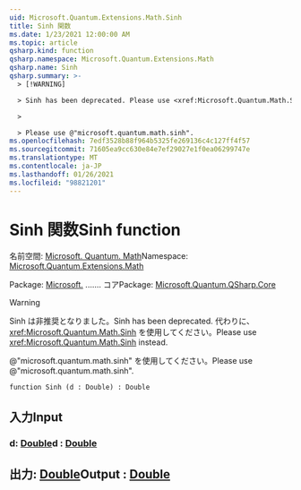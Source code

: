 ```yaml
---
uid: Microsoft.Quantum.Extensions.Math.Sinh
title: Sinh 関数
ms.date: 1/23/2021 12:00:00 AM
ms.topic: article
qsharp.kind: function
qsharp.namespace: Microsoft.Quantum.Extensions.Math
qsharp.name: Sinh
qsharp.summary: >-
  > [!WARNING]

  > Sinh has been deprecated. Please use <xref:Microsoft.Quantum.Math.Sinh> instead.

  >

  > Please use @"microsoft.quantum.math.sinh".
ms.openlocfilehash: 7edf3528b88f964b5325fe269136c4c127ff4f57
ms.sourcegitcommit: 71605ea9cc630e84e7ef29027e1f0ea06299747e
ms.translationtype: MT
ms.contentlocale: ja-JP
ms.lasthandoff: 01/26/2021
ms.locfileid: "98821201"
---
```

# <a name="sinh-function"></a><span data-ttu-id="66ab4-102">Sinh 関数</span><span class="sxs-lookup"><span data-stu-id="66ab4-102">Sinh function</span></span>

<span data-ttu-id="66ab4-103">名前空間: [Microsoft. Quantum. Math](xref:Microsoft.Quantum.Extensions.Math)</span><span class="sxs-lookup"><span data-stu-id="66ab4-103">Namespace: [Microsoft.Quantum.Extensions.Math](xref:Microsoft.Quantum.Extensions.Math)</span></span>

<span data-ttu-id="66ab4-104">Package: [Microsoft.](https://nuget.org/packages/Microsoft.Quantum.QSharp.Core) ....... コア</span><span class="sxs-lookup"><span data-stu-id="66ab4-104">Package: [Microsoft.Quantum.QSharp.Core](https://nuget.org/packages/Microsoft.Quantum.QSharp.Core)</span></span>


> [!WARNING]
> <span data-ttu-id="66ab4-105">Sinh は非推奨となりました。</span><span class="sxs-lookup"><span data-stu-id="66ab4-105">Sinh has been deprecated.</span></span> <span data-ttu-id="66ab4-106">代わりに、<xref:Microsoft.Quantum.Math.Sinh> を使用してください。</span><span class="sxs-lookup"><span data-stu-id="66ab4-106">Please use <xref:Microsoft.Quantum.Math.Sinh> instead.</span></span>
>
> <span data-ttu-id="66ab4-107">@"microsoft.quantum.math.sinh" を使用してください。</span><span class="sxs-lookup"><span data-stu-id="66ab4-107">Please use @"microsoft.quantum.math.sinh".</span></span>



```qsharp
function Sinh (d : Double) : Double
```


## <a name="input"></a><span data-ttu-id="66ab4-108">入力</span><span class="sxs-lookup"><span data-stu-id="66ab4-108">Input</span></span>

### <a name="d--double"></a><span data-ttu-id="66ab4-109">d: [Double](xref:microsoft.quantum.lang-ref.double)</span><span class="sxs-lookup"><span data-stu-id="66ab4-109">d : [Double](xref:microsoft.quantum.lang-ref.double)</span></span>





## <a name="output--double"></a><span data-ttu-id="66ab4-110">出力: [Double](xref:microsoft.quantum.lang-ref.double)</span><span class="sxs-lookup"><span data-stu-id="66ab4-110">Output : [Double](xref:microsoft.quantum.lang-ref.double)</span></span>

